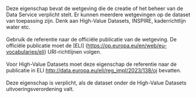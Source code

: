 Deze eigenschap bevat de wetgeving die de creatie of het beheer van de Data Service verplicht stelt.
Er kunnen meerdere wetgevingen op de dataset van toepassing zijn. Denk aan High-Value Datasets, INSPIRE, kaderrichtlijn water etc.
<br/>
<br/>
Gebruik de referentie naar de officiële publicatie van de wetgeving. De officiële publicatie moet de [ELI] (https://op.europa.eu/en/web/eu-vocabularies/eli) URI-richtlijnen volgen.
<br/>
<br/>
Voor High-Value Datasets moet deze eigenschap de referentie naar de publicatie in ELI <a href='http://data.europa.eu/eli/reg_impl/2023/138/oj' target='_blank'>http://data.europa.eu/eli/reg_impl/2023/138/oj</a> bevatten.
<br/>
<br/>
Deze eigenschap is verplicht, als de dataset onder de High-Value Datasets uitvoeringsverordening valt.
